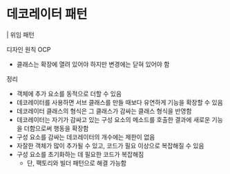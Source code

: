 # 데코레이터 패턴
| 위임 패턴

디자인 원칙 OCP
 - 클래스는 확장에 열려 있어야 하지만 변경에는 닫혀 있어야 함

정리
- 객체에 추가 요소를 동적으로 더할 수 있음
- 데코레이터를 사용하면 서브 클래스를 만들 때보다 유연하게 기능을 확장할 수 있음
- 데코레이터 클래스의 형식은 그 클래스가 감싸는 클래스 형식을 반영함
- 데코레이터는 자기가 감싸고 있는 구성 요소의 메소드를 호출한 결과에 새로운 기능을 더함으로써 행동을 확장함
- 구성 요소를 감싸는 데코레이터의 개수에는 제한이 없음
- 자잘한 객체가 많이 추가될 수 있고, 코드가 필요 이상으로 복잡해질 수 있음
- 구성 요소를 초기화하는 데 필요한 코드가 복잡해짐
    - 단, 팩토리와 빌더 패턴으로 해결 가능함
